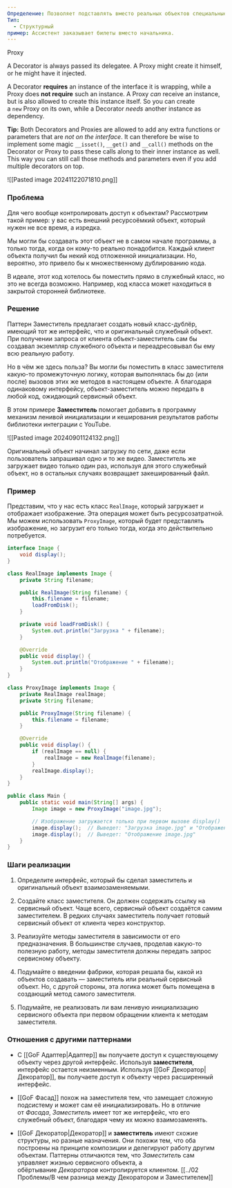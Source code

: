 ```yaml
---
Определение: Позволяет подставлять вместо реальных объектов специальные объекты-заменители. Эти объекты перехватывают вызовы к оригинальному объекту, позволяя сделать что-то _до_ или _после_ передачи вызова оригиналу.
Тип:
  - Структурный
пример: Ассистент заказывает билеты вместо начальника.
---
```

Proxy

A Decorator is always passed its delegatee. A Proxy might create it himself, or he might have it injected.

A Decorator **requires** an instance of the interface it is wrapping, while a Proxy does **not require** such an instance. A Proxy _can_ receive an instance, but is also allowed to create this instance itself. So you can create a `new` Proxy on its own, while a Decorator _needs_ another instance as dependency.

**Tip:** Both Decorators and Proxies are allowed to add any extra functions or parameters that are _not on the interface_. It can therefore be wise to implement some magic `__isset()`, `__get()` and `__call()` methods on the Decorator or Proxy to pass these calls along to their inner instance as well. This way you can still call those methods and parameters even if you add multiple decorators on top.

![[Pasted image 20241122071810.png]]
### Проблема

Для чего вообще контролировать доступ к объектам? Рассмотрим такой пример: у вас есть внешний ресурсоёмкий объект, который нужен не все время, а изредка.

Мы могли бы создавать этот объект не в самом начале программы, а только тогда, когда он кому-то реально понадобится. Каждый клиент объекта получил бы некий код отложенной инициализации. Но, вероятно, это привело бы к множественному дублированию кода.

В идеале, этот код хотелось бы поместить прямо в служебный класс, но это не всегда возможно. Например, код класса может находиться в закрытой сторонней библиотеке.
### Решение 

Паттерн Заместитель предлагает создать новый класс-дублёр, имеющий тот же интерфейс, что и оригинальный служебный объект. При получении запроса от клиента объект-заместитель сам бы создавал экземпляр служебного объекта и переадресовывал бы ему всю реальную работу.

Но в чём же здесь польза? Вы могли бы поместить в класс заместителя какую-то промежуточную логику, которая выполнялась бы до (или после) вызовов этих же методов в настоящем объекте. А благодаря одинаковому интерфейсу, объект-заместитель можно передать в любой код, ожидающий сервисный объект.

В этом примере **Заместитель** помогает добавить в программу механизм ленивой инициализации и кеширования результатов работы библиотеки интеграции с YouTube.

![[Pasted image 20240901124132.png]]

Оригинальный объект начинал загрузку по сети, даже если пользователь запрашивал одно и то же видео. Заместитель же загружает видео только один раз, используя для этого служебный объект, но в остальных случаях возвращает закешированный файл.


### Пример

Представим, что у нас есть класс `RealImage`, который загружает и отображает изображение. Эта операция может быть ресурсозатратной. Мы можем использовать `ProxyImage`, который будет представлять изображение, но загрузит его только тогда, когда это действительно потребуется.

```java
interface Image {
    void display();
}

class RealImage implements Image {
    private String filename;

    public RealImage(String filename) {
        this.filename = filename;
        loadFromDisk();
    }

    private void loadFromDisk() {
        System.out.println("Загрузка " + filename);
    }

    @Override
    public void display() {
        System.out.println("Отображение " + filename);
    }
}

class ProxyImage implements Image {
    private RealImage realImage;
    private String filename;

    public ProxyImage(String filename) {
        this.filename = filename;
    }

    @Override
    public void display() {
        if (realImage == null) {
            realImage = new RealImage(filename);
        }
        realImage.display();
    }
}

public class Main {
    public static void main(String[] args) {
        Image image = new ProxyImage("image.jpg");

        // Изображение загружается только при первом вызове display()
        image.display();  // Выведет: "Загрузка image.jpg" и "Отображение image.jpg"
        image.display();  // Выведет: "Отображение image.jpg"
    }
}

```

### Шаги реализации

1. Определите интерфейс, который бы сделал заместитель и оригинальный объект взаимозаменяемыми.
    
2. Создайте класс заместителя. Он должен содержать ссылку на сервисный объект. Чаще всего, сервисный объект создаётся самим заместителем. В редких случаях заместитель получает готовый сервисный объект от клиента через конструктор.
    
3. Реализуйте методы заместителя в зависимости от его предназначения. В большинстве случаев, проделав какую-то полезную работу, методы заместителя должны передать запрос сервисному объекту.
    
4. Подумайте о введении фабрики, которая решала бы, какой из объектов создавать — заместитель или реальный сервисный объект. Но, с другой стороны, эта логика может быть помещена в создающий метод самого заместителя.
    
5. Подумайте, не реализовать ли вам ленивую инициализацию сервисного объекта при первом обращении клиента к методам заместителя.

### Отношения с другими паттернами

- С [[GoF Адаптер|Адаптер]] вы получаете доступ к существующему объекту через другой интерфейс. Используя **заместителя**, интерфейс остается неизменным. Используя [[GoF Декоратор|Декоратор]], вы получаете доступ к объекту через расширенный интерфейс.
    
- [[GoF Фасад]] похож на заместителя тем, что замещает сложную подсистему и может сам её инициализировать. Но в отличие от _Фасада_, _Заместитель_ имеет тот же интерфейс, что его служебный объект, благодаря чему их можно взаимозаменять.
    
- [[GoF Декоратор|Декоратор]] и **заместитель** имеют схожие структуры, но разные назначения. Они похожи тем, что оба построены на принципе композиции и делегируют работу другим объектам. Паттерны отличаются тем, что _Заместитель_ сам управляет жизнью сервисного объекта, а обёртывание _Декораторов_ контролируется клиентом. [[../02 Проблемы/В чем разница между Декоратором и Заместителем]]